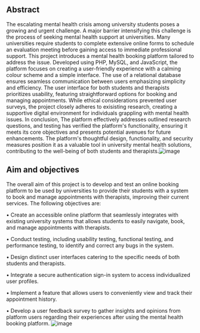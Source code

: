 ## Abstract

The escalating mental health crisis among university students poses a growing and urgent challenge. A major barrier intensifying this challenge is the process of seeking mental health support at universities. Many universities require students to complete extensive online forms to schedule an evaluation meeting before gaining access to immediate professional support. This project introduces a mental health booking platform tailored to address the issue. Developed using PHP, MySQL, and JavaScript, the platform focuses on creating a user-friendly experience with a calming colour scheme and a simple interface. The use of a relational database ensures seamless communication between users emphasizing simplicity and efficiency. The user interface for both students and therapists prioritizes usability, featuring straightforward options for booking and managing appointments. While ethical considerations prevented user surveys, the project closely adheres to exisisting research, creating a supportive digital environment for individuals grappling with mental health issues. In conclusion, The platform effectively addresses outlined research questions, and testing has verified the platform's functionality, ensuring it meets its core objectives and presents potential avenues for future enhancements. The platform's thoughtful design, functionality, and security measures position it as a valuable tool in university mental health solutions, contributing to the well-being of both students and therapists.![image](https://github.com/cbissue28/mentalHealthPlatform/assets/145153157/e1bcd4ae-5fef-4b3e-acc0-40174ce000fa)

## Aim and objectives 

The overall aim of this project is to develop and test an online booking platform to be used by universities to provide their students with a system to book and manage appointments with therapists, improving their current services. The following objectives are:

•	Create an accessible online platform that seamlessly integrates with existing university systems that allows students to easily navigate, book, and manage appointments with therapists.

•	Conduct testing, including usability testing, functional testing, and performance testing, to identify and correct any bugs in the system.

•	Design distinct user interfaces catering to the specific needs of both students and therapists.

•	Integrate a secure authentication sign-in system to access individualized user profiles.

•	Implement a feature that allows users to conveniently view and track their appointment history.

•	Develop a user feedback survey to gather insights and opinions from platform users regarding their experiences after using the mental health booking platform.
![image](https://github.com/cbissue28/mentalHealthPlatform/assets/145153157/ff3a315b-e9a3-4923-9ebc-8a05265d5ced)
